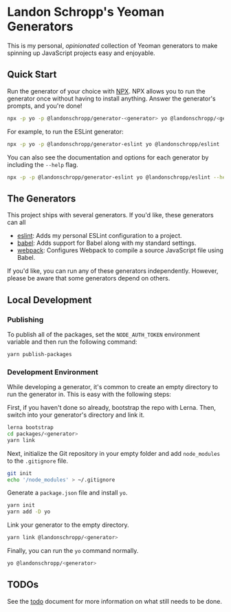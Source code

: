 # Landon Schropp's Yeoman Generators

This is my personal, *opinionated* collection of Yeoman generators to make spinning up JavaScript
projects easy and enjoyable.

## Quick Start

Run the generator of your choice with [NPX](https://github.com/zkat/npx). NPX allows you to run the
generator once without having to install anything. Answer the generator's prompts, and you're done!

``` sh
npx -p yo -p @landonschropp/generator-<generator> yo @landonschropp/<generator>
```

For example, to run the ESLint generator:

``` sh
npx -p yo -p @landonschropp/generator-eslint yo @landonschropp/eslint
```

You can also see the documentation and options for each generator by including the `--help` flag.

``` sh
npx -p -p @landonschropp/generator-eslint yo @landonschropp/eslint --help
```

## The Generators

This project ships with several generators. If you'd like, these generators can all

* [eslint](packages/generator-eslint/readme.md): Adds my personal ESLint configuration to a project.
* [babel](packages/generator-babel/readme.md): Adds support for Babel along with my standard
  settings.
* [webpack](packages/generator-webpack/readme.md): Configures Webpack to compile a source JavaScript
  file using Babel.

If you'd like, you can run any of these generators independently. However, please be aware that some
generators depend on others.

## Local Development

### Publishing

To publish all of the packages, set the `NODE_AUTH_TOKEN` environment variable and then run the
following command:

``` sh
yarn publish-packages
```

### Development Environment

While developing a generator, it's common to create an empty directory to run the generator in. This
is easy with the following steps:

First, if you haven't done so already, bootstrap the repo with Lerna. Then, switch into your
generator's directory and link it.

``` sh
lerna bootstrap
cd packages/<generator>
yarn link
```

Next, initialize the Git repository in your empty folder and add `node_modules` to the `.gitignore`
file.

``` sh
git init
echo '/node_modules' > ~/.gitignore
```

Generate a `package.json` file and install `yo`.

``` sh
yarn init
yarn add -D yo
```

Link your generator to the empty directory.

``` sh
yarn link @landonschropp/<generator>
```

Finally, you can run the `yo` command normally.

``` sh
yo @landonschropp/<generator>
```

## TODOs

See the [todo](/todo.md) document for more information on what still needs to be done.
